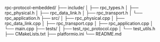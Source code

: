 rpc-protocol-embedded/
├── include/
│   ├── rpc_types.h
│   ├── rpc_physical.h
│   ├── rpc_data_link.h
│   ├── rpc_transport.h
│   └── rpc_application.h
├── src/
│   ├── rpc_physical.cpp
│   ├── rpc_data_link.cpp
│   ├── rpc_transport.cpp
│   ├── rpc_application.cpp
│   └── main.cpp
├── tests/
│   ├── test_rpc_protocol.cpp
│   └── test_utils.h
├── CMakeLists.txt
├── platformio.ini
└── README.md
